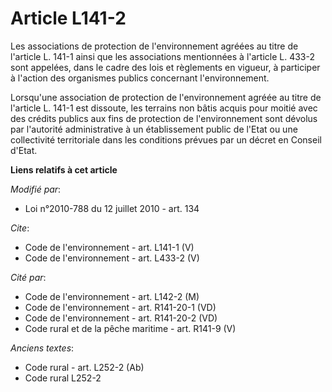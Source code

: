 # Article L141-2

Les associations de protection de l'environnement agréées au titre de l'article L. 141-1 ainsi que les associations
mentionnées à l'article L. 433-2 sont appelées, dans le cadre des lois et règlements en vigueur, à participer à l'action des
organismes publics concernant l'environnement. 

Lorsqu'une association de protection de l'environnement agréée au titre de l'article L. 141-1 est dissoute, les terrains non
bâtis acquis pour moitié avec des crédits publics aux fins de protection de l'environnement sont dévolus par l'autorité
administrative à un établissement public de l'Etat ou une collectivité territoriale dans les conditions prévues par un décret
en Conseil d'Etat.

**Liens relatifs à cet article**

_Modifié par_:

  - Loi n°2010-788 du 12 juillet 2010 - art. 134

_Cite_:

  - Code de l'environnement - art. L141-1 (V)
  - Code de l'environnement - art. L433-2 (V)

_Cité par_:

  - Code de l'environnement - art. L142-2 (M)
  - Code de l'environnement - art. R141-20-1 (VD)
  - Code de l'environnement - art. R141-20-2 (VD)
  - Code rural et de la pêche maritime - art. R141-9 (V)

_Anciens textes_:

  - Code rural - art. L252-2 (Ab)
  - Code rural L252-2
